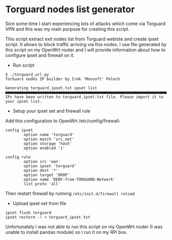 # Torguard nodes list generator

Sice some time I start experiencing lots of attacks which come via Torguard VPN and this was my main purpose for creating this script.

This script extract exit nodes list from Torguard webiste and create ipset script. It allows to block traffic arriving via this nodes. I use file generated by this script on my OpenWrt router and I will provide information about how to configure ipset and firewall on it.


* Run script
```
$ ./torguard_url.py
TorGuars nodes IP builder by Irek 'Monsoft' Pelech

Generating torguard_ipset.txt ipset list
■■■■■■■■■■■■■■■■■■■■■■■■■■■■■■■■■■■■■■■■■■■■■■■■■■■■■■■■■■■■■■■■■■■■■■■■■■■■■■■■■■■■■■■■■■■■■■■■■■■■■■■■■■■■■■■■■■■■■■■■■■■■■■■■■■■■■■■■■■■■■■■■■■■■■■■■■■■■■■■■■■■■■■■■■■■■■■■■■■■■■■■■■■■■■■■■■■■■■■■■■■■■■■■■■■■■■■■■■■■■■■■■■■■■■■■■■■■■■■■■■■■■■■■■■■■■■■■■■■■■■■■■■■■■■■■■■■■■■■■■■■■■■■■■■■■■■■■■■■■■■■■■■■■■■■■■■■■■■■■■■■■■■■■■■■■■■■■■■■■■■■■■■■■■■■■■■■■■■■■■■■■■■■■■■■■■■■■■■■■■■■■■■■■■■■■■■■■■■■■■■■■■■■■■■■■■■■■■■■■■■■■■■■■■■■■■■■■■■■■■■■■■■■■■■■■■■■■■■■■■■■■■■■■■■■■■■■■■■■■■■■■■■■■■■■■■■■■■■■■■■■■■■■■■■■■■■■■■■■■■■■■■■■■■■■■■■■■■■■■■■■■■■■■■■■■■■■■■■■■■■■■■■■■■■■■■■■■■■■■■■■■■■■■■■■■■■■■■■■■■■■■■■■■■■■■■■■■■■■■■■■■■■■■■■■■■■■■■■■■■■■■■■■■■■■■■■■■■■■■■■■■■■■■■■■■■■■■■■■■■■■■■■■■■■■■■■■■■■■■■■■■■■■■■■■■■■■■■■■■■■■■■■■■■■■■■■■■■■■■■■■■■■■■■■■■■■■■■■■■■■■■■■■■■■■■■■■■■■■■■■■■■■■■■■■■■■■■■■■■■■■■■■■■■■■■■■■■■■■■■■■■■■■■■■■■■■■■■■■■■■■■■■■■■■■■■■■■■■■■■■■■■■■■■■■■■■■■■■■■■■■■■■■■■■■■■■■■■■■■■■■■■■■■■■■■■■■■■■■■■■■■■■■■■■■■■■
IPs have been written to torguard_ipset.txt file. Please import it to your ipset list.
```
*  Setup your ipset set and firewall rule

Add this configuration to OpenWrt /etc/config/firewall:

```
config ipset   
        option name 'torguard'
        option match 'src_net'
        option storage 'hash' 
        option enabled '1'     
                               
config rule
        option src 'wan'
        option ipset 'torguard'
        option dest '*'   
        option target 'DROP' 
        option name 'DENY-from-TORGUARD-Network'
        list proto 'all'
```

Then restart firewall by running `/etc/init.d/firewall reload`

* Upload ipset set from file
```
ipset flush torguard
ipset restore -! < torguard_ipset.txt
```
Unfortunately I was not able to run this script on my OpenWrt router (I was unable to install pandas module) so I run it on my RPi box. 
